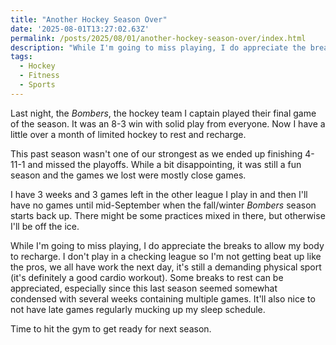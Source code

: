 ```yaml
---
title: "Another Hockey Season Over"
date: '2025-08-01T13:27:02.63Z'
permalink: /posts/2025/08/01/another-hockey-season-over/index.html
description: "While I'm going to miss playing, I do appreciate the breaks to allow my body to recharge."
tags:
  - Hockey
  - Fitness
  - Sports
---
```

Last night, the *Bombers*, the hockey team I captain played their final game of the season. It was an 8-3 win with solid play from everyone. Now I have a little over a month of limited hockey to rest and recharge.
<!-- excerpt -->

This past season wasn't one of our strongest as we ended up finishing 4-11-1 and missed the playoffs. While a bit disappointing, it was still a fun season and the games we lost were mostly close games.

I have 3 weeks and 3 games left in the other league I play in and then I'll have no games until mid-September when the fall/winter *Bombers* season starts back up. There might be some practices mixed in there, but otherwise I'll be off the ice.

While I'm going to miss playing, I do appreciate the breaks to allow my body to recharge. I don't play in a checking league so I'm not getting beat up like the pros, we all have work the next day, it's still a demanding physical sport (it's definitely a good cardio workout). Some breaks to rest can be appreciated, especially since this last season seemed somewhat condensed with several weeks containing multiple games. It'll also nice to not have late games regularly mucking up my sleep schedule.

Time to hit the gym to get ready for next season.